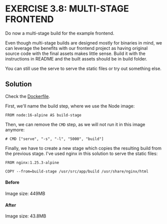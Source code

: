 # EXERCISE 3.8: MULTI-STAGE FRONTEND

Do now a multi-stage build for the example frontend.

Even though multi-stage builds are designed mostly for binaries in mind, we can leverage the benefits with our frontend project as having original source code with the final assets makes little sense. Build it with the instructions in README and the built assets should be in build folder.

You can still use the serve to serve the static files or try out something else.

## Solution

Check the [Dockerfile](example-frontend/Dockerfile).

First, we'll name the build step, where we use the Node image:

```docker
FROM node:16-alpine AS build-stage
```

Then, we can remove the `CMD` step, as we will not run it in this image anymore:

```docker
# CMD ["serve", "-s", "-l", "5000", "build"]
```

Finally, we have to create a new stage which copies the resulting build from the previous stage. I've used nginx in this solution to serve the static files:

```docker
FROM nginx:1.25.3-alpine

COPY --from=build-stage /usr/src/app/build /usr/share/nginx/html
```

#### Before

Image size: 449MB

#### After

Image size: 43.8MB
